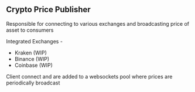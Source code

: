 ## Crypto Price Publisher

Responsible for connecting to various exchanges and broadcasting price of asset to consumers

Integrated Exchanges -

* Kraken (WIP)
* Binance (WIP)
* Coinbase (WIP)

Client connect and are added to a websockets pool where prices are periodically broadcast